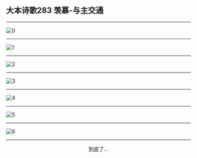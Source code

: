 
## 大本诗歌283 羡慕-与主交通
        
<div id="aplayer0"></div>

---

<img alt="0" data-original="/data/d0282/0">

---

<img alt="1" data-original="/data/d0282/1">

---

<img alt="2" data-original="/data/d0282/2">

---

<img alt="3" data-original="/data/d0282/3">

---

<img alt="4" data-original="/data/d0282/4">

---

<img alt="5" data-original="/data/d0282/5">

---

<img alt="6" data-original="/data/d0282/6">

---

<p style="text-align: center">到底了...</p>

<script src="/js/dist-view.js"></script>

<script>
MAIN.id = 'd0282';
        
const ap0 = new APlayer({
    container: document.getElementById('aplayer0'),
    volume: 1,
    loop: 'none',
    preload: 'none',
    audio: [{
        name: '大本诗歌283.mp3',
        artist: '大本诗歌',
        url: 'https://res.wx.qq.com/voice/getvoice?mediaid=MzI0NTk3MDM5M18yMjQ3NDkxMDM2',
        cover: '/favicon'
    }]
});
</script>
